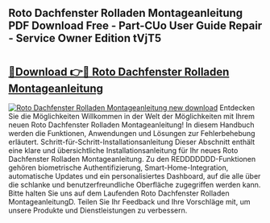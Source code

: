 ## Roto Dachfenster Rolladen Montageanleitung PDF Download Free - Part-CUo User Guide Repair - Service Owner Edition tVjT5

# <h2><a href="http://df89tlw.blite.top/?on=Roto+Dachfenster+Rolladen+Montageanleitung">🔗Download 👉🔴 Roto Dachfenster Rolladen Montageanleitung</a></h2>

[![Roto Dachfenster Rolladen Montageanleitung new download](https://i.imgur.com/lujVjoI.png)](http://df89tlw.blite.top/?on=Roto+Dachfenster+Rolladen+Montageanleitung)
Entdecken Sie die Möglichkeiten Willkommen in der Welt der Möglichkeiten mit Ihrem neuen Roto Dachfenster Rolladen Montageanleitung! In diesem Handbuch werden die Funktionen, Anwendungen und Lösungen zur Fehlerbehebung erläutert. Schritt-für-Schritt-Installationsanleitung Dieser Abschnitt enthält eine klare und übersichtliche Installationsanleitung für Ihr neues Roto Dachfenster Rolladen Montageanleitung. Zu den REDDDDDDD-Funktionen gehören biometrische Authentifizierung, Smart-Home-Integration, automatische Updates und ein personalisiertes Dashboard, auf die alle über die schlanke und benutzerfreundliche Oberfläche zugegriffen werden kann. Bitte halten Sie uns auf dem Laufenden Roto Dachfenster Rolladen MontageanleitungD. Teilen Sie Ihr Feedback und Ihre Vorschläge mit, um unsere Produkte und Dienstleistungen zu verbessern.
